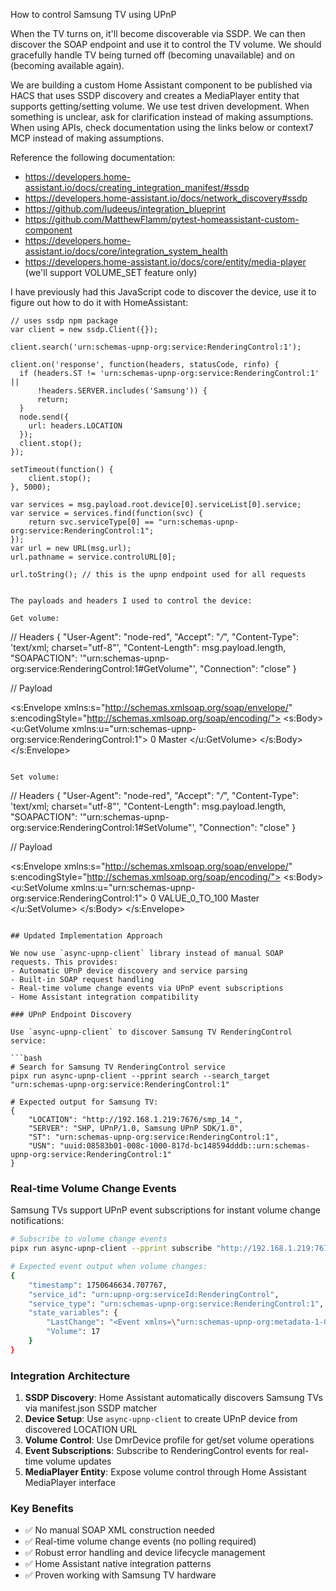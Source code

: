 How to control Samsung TV using UPnP

When the TV turns on, it'll become discoverable via SSDP.
We can then discover the SOAP endpoint and use it to control the TV volume.
We should gracefully handle TV being turned off (becoming unavailable) and on (becoming available again).

We are building a custom Home Assistant component to be published via HACS that uses SSDP discovery and creates a MediaPlayer entity that supports getting/setting volume.
We use test driven development. When something is unclear, ask for clarification instead of making assumptions.
When using APIs, check documentation using the links below or context7 MCP instead of making assumptions.

Reference the following documentation:
- https://developers.home-assistant.io/docs/creating_integration_manifest/#ssdp
- https://developers.home-assistant.io/docs/network_discovery#ssdp
- https://github.com/ludeeus/integration_blueprint
- https://github.com/MatthewFlamm/pytest-homeassistant-custom-component
- https://developers.home-assistant.io/docs/core/integration_system_health
- https://developers.home-assistant.io/docs/core/entity/media-player (we'll support VOLUME_SET feature only)

I have previously had this JavaScript code to discover the device, use it to figure out how to do it with HomeAssistant:
```
// uses ssdp npm package
var client = new ssdp.Client({});

client.search('urn:schemas-upnp-org:service:RenderingControl:1');

client.on('response', function(headers, statusCode, rinfo) {
  if (headers.ST != 'urn:schemas-upnp-org:service:RenderingControl:1' ||
      !headers.SERVER.includes('Samsung')) {
      return;
  }
  node.send({
    url: headers.LOCATION
  });
  client.stop();
});

setTimeout(function() {
    client.stop();
}, 5000);

var services = msg.payload.root.device[0].serviceList[0].service;
var service = services.find(function(svc) {
    return svc.serviceType[0] == "urn:schemas-upnp-org:service:RenderingControl:1";
});
var url = new URL(msg.url);
url.pathname = service.controlURL[0];

url.toString(); // this is the upnp endpoint used for all requests


The payloads and headers I used to control the device:

Get volume:
```
// Headers
{
  "User-Agent": "node-red",
  "Accept": "*/*",
  "Content-Type": 'text/xml; charset="utf-8"',
  "Content-Length": msg.payload.length,
  "SOAPACTION": '"urn:schemas-upnp-org:service:RenderingControl:1#GetVolume"',
  "Connection": "close"
}

// Payload
<?xml version="1.0" encoding="utf-8"?>
<s:Envelope xmlns:s="http://schemas.xmlsoap.org/soap/envelope/" s:encodingStyle="http://schemas.xmlsoap.org/soap/encoding/">
  <s:Body>
    <u:GetVolume xmlns:u="urn:schemas-upnp-org:service:RenderingControl:1">
      <InstanceID>0</InstanceID>
      <Channel>Master</Channel>
    </u:GetVolume>
  </s:Body>
</s:Envelope>
```

Set volume:
```
// Headers
{
  "User-Agent": "node-red",
  "Accept": "*/*",
  "Content-Type": 'text/xml; charset="utf-8"',
  "Content-Length": msg.payload.length,
  "SOAPACTION": '"urn:schemas-upnp-org:service:RenderingControl:1#SetVolume"',
  "Connection": "close"
}

// Payload
<?xml version="1.0" encoding="utf-8"?>
<s:Envelope xmlns:s="http://schemas.xmlsoap.org/soap/envelope/" s:encodingStyle="http://schemas.xmlsoap.org/soap/encoding/">
  <s:Body>
    <u:SetVolume xmlns:u="urn:schemas-upnp-org:service:RenderingControl:1">
      <InstanceID>0</InstanceID>
      <DesiredVolume>VALUE_0_TO_100</DesiredVolume>
      <Channel>Master</Channel>
    </u:SetVolume>
  </s:Body>
</s:Envelope>
```

## Updated Implementation Approach

We now use `async-upnp-client` library instead of manual SOAP requests. This provides:
- Automatic UPnP device discovery and service parsing
- Built-in SOAP request handling  
- Real-time volume change events via UPnP event subscriptions
- Home Assistant integration compatibility

### UPnP Endpoint Discovery

Use `async-upnp-client` to discover Samsung TV RenderingControl service:

```bash
# Search for Samsung TV RenderingControl service
pipx run async-upnp-client --pprint search --search_target "urn:schemas-upnp-org:service:RenderingControl:1"

# Expected output for Samsung TV:
{
    "LOCATION": "http://192.168.1.219:7676/smp_14_",
    "SERVER": "SHP, UPnP/1.0, Samsung UPnP SDK/1.0", 
    "ST": "urn:schemas-upnp-org:service:RenderingControl:1",
    "USN": "uuid:08583b01-008c-1000-817d-bc148594dddb::urn:schemas-upnp-org:service:RenderingControl:1"
}
```

### Real-time Volume Change Events

Samsung TVs support UPnP event subscriptions for instant volume change notifications:

```bash
# Subscribe to volume change events
pipx run async-upnp-client --pprint subscribe "http://192.168.1.219:7676/smp_14_" RC

# Expected event output when volume changes:
{
    "timestamp": 1750646634.707767,
    "service_id": "urn:upnp-org:serviceId:RenderingControl", 
    "service_type": "urn:schemas-upnp-org:service:RenderingControl:1",
    "state_variables": {
        "LastChange": "<Event xmlns=\"urn:schemas-upnp-org:metadata-1-0/RCS/\"><InstanceID val=\"0\"><Volume channel=\"Master\" val=\"17\"/></InstanceID></Event>",
        "Volume": 17
    }
}
```

### Integration Architecture

1. **SSDP Discovery**: Home Assistant automatically discovers Samsung TVs via manifest.json SSDP matcher
2. **Device Setup**: Use `async-upnp-client` to create UPnP device from discovered LOCATION URL
3. **Volume Control**: Use DmrDevice profile for get/set volume operations
4. **Event Subscriptions**: Subscribe to RenderingControl events for real-time volume updates
5. **MediaPlayer Entity**: Expose volume control through Home Assistant MediaPlayer interface

### Key Benefits

- ✅ No manual SOAP XML construction needed
- ✅ Real-time volume change events (no polling required)
- ✅ Robust error handling and device lifecycle management
- ✅ Home Assistant native integration patterns
- ✅ Proven working with Samsung TV hardware
